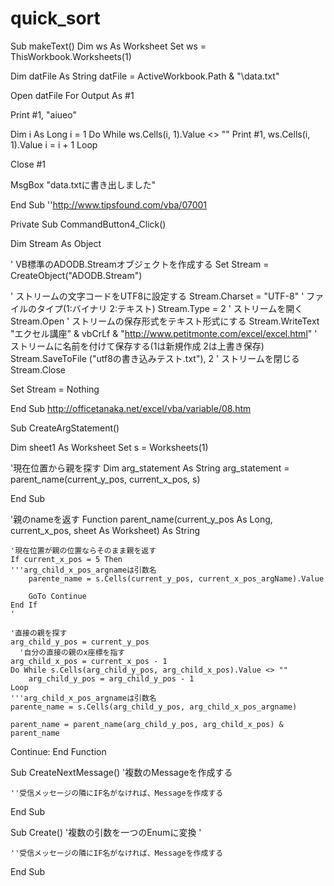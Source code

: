 # quick_sort



Sub makeText()
Dim ws As Worksheet
Set ws = ThisWorkbook.Worksheets(1)

Dim datFile As String
datFile = ActiveWorkbook.Path & "\data.txt"

Open datFile For Output As #1

Print #1, "aiueo"


Dim i As Long
i = 1
Do While ws.Cells(i, 1).Value <> ""
    Print #1, ws.Cells(i, 1).Value
    i = i + 1
Loop

Close #1

MsgBox "data.txtに書き出しました"

End Sub
''http://www.tipsfound.com/vba/07001

Private Sub CommandButton4_Click()
 
  Dim Stream As Object
  
  ' VB標準のADODB.Streamオブジェクトを作成する
  Set Stream = CreateObject("ADODB.Stream")
  
  ' ストリームの文字コードをUTF8に設定する
  Stream.Charset = "UTF-8"
  ' ファイルのタイプ(1:バイナリ 2:テキスト)
  Stream.Type = 2
  ' ストリームを開く
  Stream.Open
  ' ストリームの保存形式をテキスト形式にする
  Stream.WriteText "エクセル講座" & vbCrLf & "http://www.petitmonte.com/excel/excel.html"
  ' ストリームに名前を付けて保存する(1は新規作成 2は上書き保存)
  Stream.SaveToFile ("utf8の書き込みテスト.txt"), 2
  ' ストリームを閉じる
  Stream.Close
  
  Set Stream = Nothing
  
End Sub
http://officetanaka.net/excel/vba/variable/08.htm


Sub CreateArgStatement()

Dim sheet1 As Worksheet
Set s = Worksheets(1)

'現在位置から親を探す
Dim arg_statement As String
arg_statement = parent_name(current_y_pos, current_x_pos, s)

End Sub


'親のnameを返す
Function parent_name(current_y_pos As Long, current_x_pos, sheet As Worksheet) As String


    '現在位置が親の位置ならそのまま親を返す
    If current_x_pos = 5 Then
    '''arg_child_x_pos_argnameは引数名
        parente_name = s.Cells(current_y_pos, current_x_pos_argName).Value
        
        GoTo Continue
    End If
    '
    
    '直接の親を探す
    arg_child_y_pos = current_y_pos
      '自分の直接の親のx座標を指す
    arg_child_x_pos = current_x_pos - 1
    Do While s.Cells(arg_child_y_pos, arg_child_x_pos).Value <> ""
        arg_child_y_pos = arg_child_y_pos - 1
    Loop
    '''arg_child_x_pos_argnameは引数名
    parente_name = s.Cells(arg_child_y_pos, arg_child_x_pos_argname)
    
    parent_name = parent_name(arg_child_y_pos, arg_child_x_pos) & parent_name
Continue:
End Function

Sub CreateNextMessage()
    '複数のMessageを作成する
    
    ''受信メッセージの隣にIF名がなければ、Messageを作成する
End Sub

Sub Create()
    '複数の引数を一つのEnumに変換
    '
    
    ''受信メッセージの隣にIF名がなければ、Messageを作成する
End Sub


